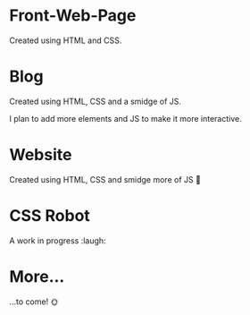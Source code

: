 # Front-Web-Page
Created using HTML and CSS.
# Blog
Created using HTML, CSS and a smidge of JS.

I plan to add more elements and JS to make it more interactive.
# Website
Created using HTML, CSS and smidge more of JS 🤏
# CSS Robot
A work in progress :laugh:
# More...
...to come! 🌞
